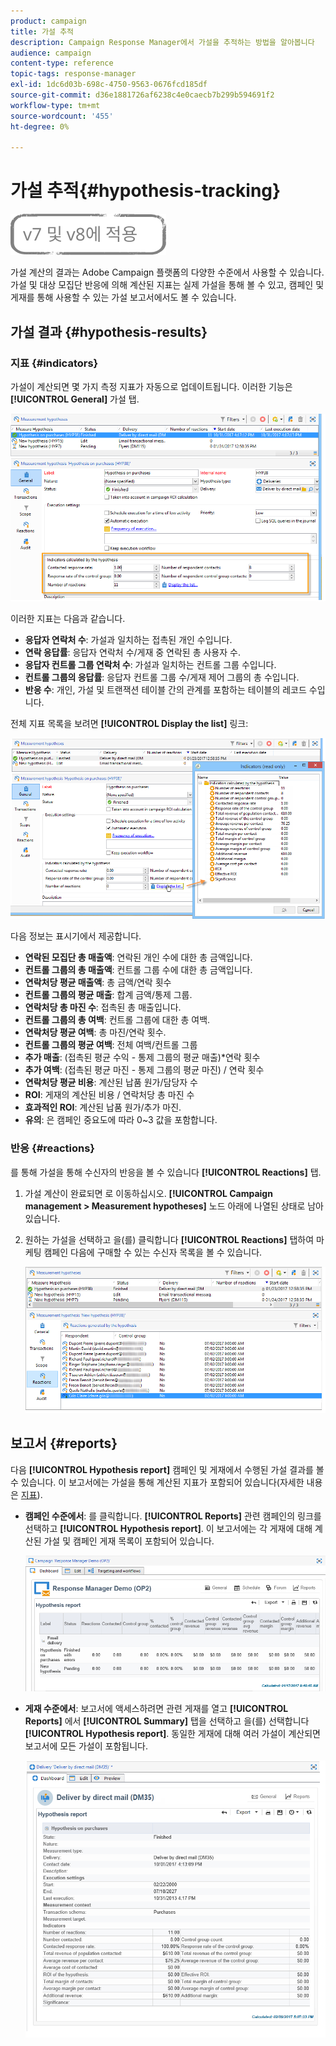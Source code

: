 ```yaml
---
product: campaign
title: 가설 추적
description: Campaign Response Manager에서 가설을 추적하는 방법을 알아봅니다
audience: campaign
content-type: reference
topic-tags: response-manager
exl-id: 1dc6d03b-698c-4750-9563-0676fcd185df
source-git-commit: d36e1881726af6238c4e0caecb7b299b594691f2
workflow-type: tm+mt
source-wordcount: '455'
ht-degree: 0%

---
```


# 가설 추적{#hypothesis-tracking}

![](../../assets/common.svg)

가설 계산의 결과는 Adobe Campaign 플랫폼의 다양한 수준에서 사용할 수 있습니다. 가설 및 대상 모집단 반응에 의해 계산된 지표는 실제 가설을 통해 볼 수 있고, 캠페인 및 게재를 통해 사용할 수 있는 가설 보고서에서도 볼 수 있습니다.

## 가설 결과 {#hypothesis-results}

### 지표 {#indicators}

가설이 계산되면 몇 가지 측정 지표가 자동으로 업데이트됩니다. 이러한 기능은 **[!UICONTROL General]** 가설 탭.

![](assets/response_hypothesis_delivery_example_010.png)

이러한 지표는 다음과 같습니다.

* **응답자 연락처 수**: 가설과 일치하는 접촉된 개인 수입니다.
* **연락 응답률**: 응답자 연락처 수/게재 중 연락된 총 사용자 수.
* **응답자 컨트롤 그룹 연락처 수**: 가설과 일치하는 컨트롤 그룹 수입니다.
* **컨트롤 그룹의 응답률**: 응답자 컨트롤 그룹 수/게재 제어 그룹의 총 수입니다.
* **반응 수**: 개인, 가설 및 트랜잭션 테이블 간의 관계를 포함하는 테이블의 레코드 수입니다.

전체 지표 목록을 보려면 **[!UICONTROL Display the list]** 링크:

![](assets/response_hypothesis_indicators_002.png)

다음 정보는 표시기에서 제공합니다.

* **연락된 모집단 총 매출액**: 연락된 개인 수에 대한 총 금액입니다.
* **컨트롤 그룹의 총 매출액**: 컨트롤 그룹 수에 대한 총 금액입니다.
* **연락처당 평균 매출액**: 총 금액/연락 횟수
* **컨트롤 그룹의 평균 매출**: 합계 금액/통제 그룹.
* **연락처당 총 마진 수**: 접촉된 총 매출입니다.
* **컨트롤 그룹의 총 여백**: 컨트롤 그룹에 대한 총 여백.
* **연락처당 평균 여백**: 총 마진/연락 횟수.
* **컨트롤 그룹의 평균 여백**: 전체 여백/컨트롤 그룹
* **추가 매출**: (접촉된 평균 수익 - 통제 그룹의 평균 매출)&#42;연락 횟수
* **추가 여백**: (접촉된 평균 마진 - 통제 그룹의 평균 마진) / 연락 횟수
* **연락처당 평균 비용**: 계산된 납품 원가/담당자 수
* **ROI**: 게재의 계산된 비용 / 연락처당 총 마진 수
* **효과적인 ROI**: 계산된 납품 원가/추가 마진.
* **유의**: 은 캠페인 중요도에 따라 0~3 값을 포함합니다.

### 반응 {#reactions}

를 통해 가설을 통해 수신자의 반응을 볼 수 있습니다 **[!UICONTROL Reactions]** 탭.

1. 가설 계산이 완료되면 로 이동하십시오. **[!UICONTROL Campaign management > Measurement hypotheses]** 노드 아래에 나열된 상태로 남아 있습니다.
1. 원하는 가설을 선택하고 을(를) 클릭합니다 **[!UICONTROL Reactions]** 탭하여 마케팅 캠페인 다음에 구매할 수 있는 수신자 목록을 볼 수 있습니다.

   ![](assets/response_hypothesis_reactions_001.png)

## 보고서 {#reports}

다음 **[!UICONTROL Hypothesis report]** 캠페인 및 게재에서 수행된 가설 결과를 볼 수 있습니다. 이 보고서에는 가설을 통해 계산된 지표가 포함되어 있습니다(자세한 내용은 [지표](#indicators)).

* **캠페인 수준에서**: 를 클릭합니다. **[!UICONTROL Reports]** 관련 캠페인의 링크를 선택하고 **[!UICONTROL Hypothesis report]**. 이 보고서에는 각 게재에 대해 계산된 가설 및 캠페인 게재 목록이 포함되어 있습니다.

   ![](assets/response_hypothesis_campaign_report_001.png)

* **게재 수준에서**: 보고서에 액세스하려면 관련 게재를 열고 **[!UICONTROL Reports]** 에서 **[!UICONTROL Summary]** 탭을 선택하고 을(를) 선택합니다 **[!UICONTROL Hypothesis report]**. 동일한 게재에 대해 여러 가설이 계산되면 보고서에 모든 가설이 포함됩니다.

   ![](assets/response_hypothesis_delivery_report_001.png)
